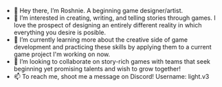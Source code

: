 - 👋 Hey there, I’m Roshnie. A beginning game designer/artist.
- 👀 I’m interested in creating, writing, and telling stories through games. I love the prospect of designing an entirely different reality in which everything you desire is posible.
- 🌱 I’m currently learning more about the creative side of game development and practicing these skills by applying them to a current game project I'm working on now. 
- 💞️ I’m looking to collaborate on story-rich games with teams that seek beginning yet promising talents and wish to grow together!
- 📫 To reach me, shoot me a message on Discord! Username: light.v3

<!---
Roshnie09/Roshnie09 is a ✨ special ✨ repository because its `README.md` (this file) appears on your GitHub profile.
You can click the Preview link to take a look at your changes.
--->

